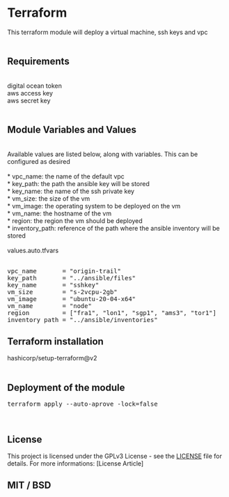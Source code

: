 # Terraform
This terraform module will deploy a virtual machine, ssh keys and vpc <br/>
<br/>

## Requirements
<br/>
digital ocean token<br/>
aws access key<br/>
aws secret key<br/>
<br/>

## Module Variables and Values
<br/>
Available values are listed below, along with variables. This can be configured as desired <br/>
<br/>
* vpc_name: the name of the default vpc<br/>
* key_path: the path the ansible key will be stored<br/>
* key_name: the name of the ssh private key<br/>
* vm_size: the size of the vm<br/>
* vm_image: the operating system to be deployed on the vm<br/>
* vm_name: the hostname of the vm<br/>
* region: the region the vm should be deployed<br/>
* inventory_path: reference of the path where the ansible inventory will be stored<br/>
<br/>
values.auto.tfvars<br/>
<br/>
<pre>
vpc_name       = "origin-trail"
key_path       = "../ansible/files"
key_name       = "sshkey"
vm_size        = "s-2vcpu-2gb"
vm_image       = "ubuntu-20-04-x64"
vm_name        = "node"
region         = ["fra1", "lon1", "sgp1", "ams3", "tor1"]
inventory_path = "../ansible/inventories"
</pre>

## Terraform installation
hashicorp/setup-terraform@v2<br/>
<br/>

## Deployment of the module
<pre>
terraform apply --auto-aprove -lock=false
</pre>
<br/>

## License
This project is licensed under the GPLv3 License - see the [LICENSE](LICENSE.md) file for details. For more informations: [License Article]

## MIT / BSD
